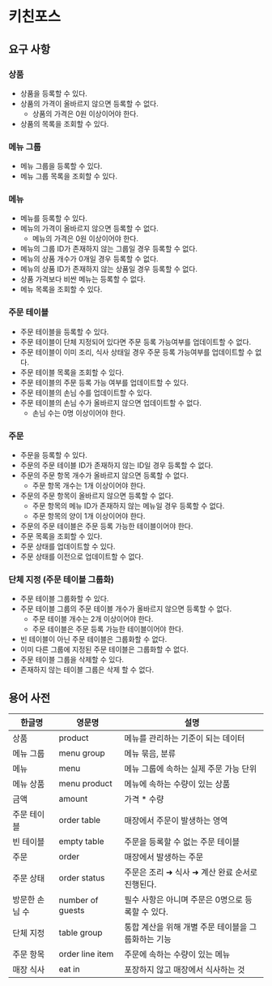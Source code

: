 # 키친포스

## 요구 사항
### 상품
* 상품을 등록할 수 있다.
* 상품의 가격이 올바르지 않으면 등록할 수 없다.
    * 상품의 가격은 0원 이상이어야 한다.
* 상품의 목록을 조회할 수 있다.

### 메뉴 그룹
* 메뉴 그룹을 등록할 수 있다.
* 메뉴 그룹 목록을 조회할 수 있다.

### 메뉴
* 메뉴를 등록할 수 있다.
* 메뉴의 가격이 올바르지 않으면 등록할 수 없다.
    * 메뉴의 가격은 0원 이상이어야 한다.
* 메뉴의 그룹 ID가 존재하지 않는 그룹일 경우 등록할 수 없다.
* 메뉴의 상품 개수가 0개일 경우 등록할 수 없다.
* 메뉴의 상품 ID가 존재하지 않는 상품일 경우 등록할 수 없다.
* 상품 가격보다 비싼 메뉴는 등록할 수 없다.
* 메뉴 목록을 조회할 수 있다.

### 주문 테이블
* 주문 테이블을 등록할 수 있다.
* 주문 테이블이 단체 지정되어 있다면 주문 등록 가능여부를 업데이트할 수 없다.
* 주문 테이블이 이미 조리, 식사 상태일 경우 주문 등록 가능여부를 업데이트할 수 없다.
* 주문 테이블 목록을 조회할 수 있다.
* 주문 테이블의 주문 등록 가능 여부를 업데이트할 수 있다.
* 주문 테이블의 손님 수를 업데이트할 수 있다.
* 주문 테이블의 손님 수가 올바르지 않으면 업데이트할 수 없다.
    * 손님 수는 0명 이상이어야 한다.

### 주문
* 주문을 등록할 수 있다.
* 주문의 주문 테이블 ID가 존재하지 않는 ID일 경우 등록할 수 없다.
* 주문의 주문 항목 개수가 올바르지 않으면 등록할 수 없다.
    * 주문 항목 개수는 1개 이상이어야 한다.
* 주문의 주문 항목이 올바르지 않으면 등록할 수 없다.
    * 주문 항목의 메뉴 ID가 존재하지 않는 메뉴일 경우 등록할 수 없다.
    * 주문 항목의 양이 1개 이상이어야 한다.
* 주문의 주문 테이블은 주문 등록 가능한 테이블이어야 한다.
* 주문 목록을 조회할 수 있다.
* 주문 상태를 업데이트할 수 있다.
* 주문 상태를 이전으로 업데이트할 수 없다.

### 단체 지정 (주문 테이블 그룹화)
* 주문 테이블 그룹화할 수 있다.
* 주문 테이블 그룹의 주문 테이블 개수가 올바르지 않으면 등록할 수 없다.
    * 주문 테이블 개수는 2개 이상이어야 한다.
    * 주문 테이블은 주문 등록 가능한 테이블이어야 한다.
* 빈 테이블이 아닌 주문 테이블은 그룹화할 수 없다.
* 이미 다른 그룹에 지정된 주문 테이블은 그룹화할 수 없다.
* 주문 테이블 그룹을 삭제할 수 있다.
* 존재하지 않는 테이블 그룹은 삭제 할 수 없다.

## 용어 사전

| 한글명 | 영문명 | 설명 |
| --- | --- | --- |
| 상품 | product | 메뉴를 관리하는 기준이 되는 데이터 |
| 메뉴 그룹 | menu group | 메뉴 묶음, 분류 |
| 메뉴 | menu | 메뉴 그룹에 속하는 실제 주문 가능 단위 |
| 메뉴 상품 | menu product | 메뉴에 속하는 수량이 있는 상품 |
| 금액 | amount | 가격 * 수량 |
| 주문 테이블 | order table | 매장에서 주문이 발생하는 영역 |
| 빈 테이블 | empty table | 주문을 등록할 수 없는 주문 테이블 |
| 주문 | order | 매장에서 발생하는 주문 |
| 주문 상태 | order status | 주문은 조리 ➜ 식사 ➜ 계산 완료 순서로 진행된다. |
| 방문한 손님 수 | number of guests | 필수 사항은 아니며 주문은 0명으로 등록할 수 있다. |
| 단체 지정 | table group | 통합 계산을 위해 개별 주문 테이블을 그룹화하는 기능 |
| 주문 항목 | order line item | 주문에 속하는 수량이 있는 메뉴 |
| 매장 식사 | eat in | 포장하지 않고 매장에서 식사하는 것 |
